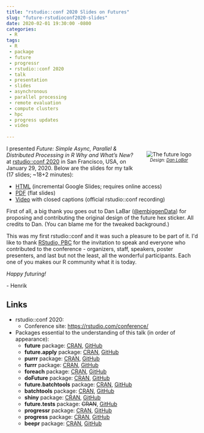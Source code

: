 ```yaml
---
title: "rstudio::conf 2020 Slides on Futures"
slug: "future-rstudioconf2020-slides"
date: 2020-02-01 19:30:00 -0800
categories:
 - R
tags:
 - R
 - package
 - future
 - progressr
 - rstudio::conf 2020
 - talk
 - presentation
 - slides
 - asynchronous
 - parallel processing
 - remote evaluation
 - compute clusters
 - hpc
 - progress updates
 - video
 
---
```



<div style="width: 25%; margin: 2ex; float: right;"/>
 <center>
   <img src="/post/future-logo.png" alt="The future logo"/>
   <span style="font-size: 80%; font-style: italic;">Design: <a href="https://twitter.com/embiggenData">Dan LaBar</a></span>
 </center>
</div>

I presented _Future: Simple Async, Parallel & Distributed Processing in R Why and What’s New?_ at [rstudio::conf 2020](https://rstudio.com/conference/) in San Francisco, USA, on January 29, 2020.  Below are the slides for my talk (17 slides; ~18+2 minutes):

* [HTML](https://docs.google.com/presentation/d/1Wn5S91UGIOrc4IyXoV074ij5vGF8I0Km0tCfintyIa4/present?includes_info_params=1&eisi=CM2mhIXwsecCFQyuJgodBQAJ8A#slide=id.p) (incremental Google Slides; requires online access)
* [PDF](https://www.jottr.org/presentations/rstudioconf2020/BengtssonH_20200129-future-rstudioconf2020.pdf) (flat slides)
* [Video](https://resources.rstudio.com/rstudio-conf-2020/future-simple-async-parallel-amp-distributed-processing-in-r-whats-next-henrik-bengtsson) with closed captions (official rstudio::conf recording)

First of all, a big thank you goes out to Dan LaBar (<a href="https://twitter.com/embiggenData">@embiggenData</a>) for proposing and contributing the original design of the future hex sticker. All credits to Dan. (You can blame me for the tweaked background.)

This was my first rstudio::conf and it was such a pleasure to be part of it.  I'd like to thank [RStudio, PBC](https://blog.rstudio.com/2020/01/29/rstudio-pbc) for the invitation to speak and everyone who contributed to the conference - organizers, staff, speakers, poster presenters, and last but not the least, all the wonderful participants.  Each one of you makes our R community what it is today.

_Happy futuring!_

\- Henrik


## Links

* rstudio::conf 2020:
  - Conference site: https://rstudio.com/conference/
* Packages essential to the understanding of this talk (in order of appearance):
  * **future** package: [CRAN](https://cran.r-project.org/package=future), [GitHub](https://github.com/HenrikBengtsson/future)
  * **future.apply** package: [CRAN](https://cran.r-project.org/package=future.apply), [GitHub](https://github.com/HenrikBengtsson/future.apply)
  * **purrr** package: [CRAN](https://cran.r-project.org/package=purrr), [GitHub](https://github.com/tidyverse/purrr)
  * **furrr** package: [CRAN](https://cran.r-project.org/package=furrr), [GitHub](https://github.com/DavisVaughan/furrr)
  * **foreach** package: [CRAN](https://cran.r-project.org/package=foreach), [GitHub](https://github.com/RevolutionAnalytics/foreach)
  * **doFuture** package: [CRAN](https://cran.r-project.org/package=doFuture), [GitHub](https://github.com/HenrikBengtsson/doFuture)
  * **future.batchtools** package: [CRAN](https://cran.r-project.org/package=future.batchtools), [GitHub](https://github.com/HenrikBengtsson/future.batchtools)
  * **batchtools** package: [CRAN](https://cran.r-project.org/package=batchtools), [GitHub](https://github.com/mllg/batchtools)
  * **shiny** package: [CRAN](https://cran.r-project.org/package=shiny), [GitHub](https://github.com/rstudio/shiny/issues)
  * **future.tests** package: ~~CRAN~~, [GitHub](https://github.com/HenrikBengtsson/future.tests)
  * **progressr** package: [CRAN](https://cran.r-project.org/package=progressr), [GitHub](https://github.com/HenrikBengtsson/progressr)
  * **progress** package: [CRAN](https://cran.r-project.org/package=progress), [GitHub](https://github.com/r-lib/progress)
  * **beepr** package: [CRAN](https://cran.r-project.org/package=beepr), [GitHub](https://github.com/rasmusab/beepr)
